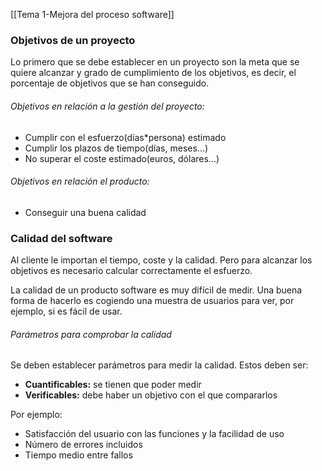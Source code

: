 [[Tema 1-Mejora del proceso software]]

### Objetivos de un proyecto
Lo primero que se debe establecer en un proyecto son la meta que se quiere alcanzar y grado de cumplimiento de los objetivos, es decir, el porcentaje de objetivos que se han conseguido.

###### Objetivos en relación a la gestión del proyecto:
+ Cumplir con el esfuerzo(días\*persona) estimado
+ Cumplir los plazos de tiempo(días, meses...)
+ No superar el coste estimado(euros, dólares...)

###### Objetivos en relación el producto:
+ Conseguir una buena calidad

### Calidad del software
Al cliente le importan el tiempo, coste y la calidad. Pero para alcanzar los objetivos es necesario calcular correctamente el esfuerzo.

La calidad de un producto software es muy difícil de medir. Una buena forma de hacerlo es cogiendo una muestra de usuarios para ver, por ejemplo, si es fácil de usar.

###### Parámetros para comprobar la calidad
Se deben establecer parámetros para medir la calidad. Estos deben ser:
+ **Cuantificables:** se tienen que poder medir
+ **Verificables:** debe haber un objetivo con el que compararlos

Por ejemplo:
+ Satisfacción del usuario con las funciones y la facilidad de uso
+ Número de errores incluidos
+ Tiempo medio entre fallos